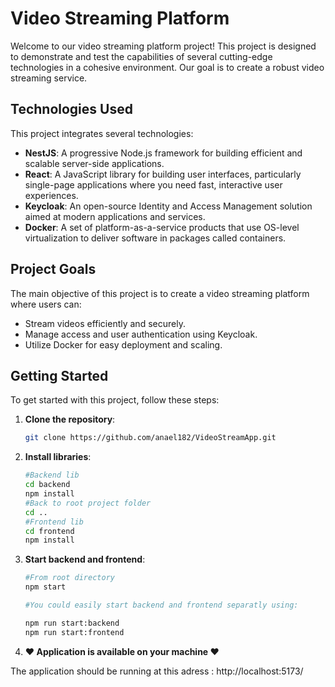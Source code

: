 # Video Streaming Platform

Welcome to our video streaming platform project! This project is designed to demonstrate and test the capabilities of several cutting-edge technologies in a cohesive environment. Our goal is to create a robust video streaming service.

## Technologies Used

This project integrates several technologies:

- **NestJS**: A progressive Node.js framework for building efficient and scalable server-side applications.
- **React**: A JavaScript library for building user interfaces, particularly single-page applications where you need fast, interactive user experiences.
- **Keycloak**: An open-source Identity and Access Management solution aimed at modern applications and services.
- **Docker**: A set of platform-as-a-service products that use OS-level virtualization to deliver software in packages called containers.

## Project Goals

The main objective of this project is to create a video streaming platform where users can:

- Stream videos efficiently and securely.
- Manage access and user authentication using Keycloak.
- Utilize Docker for easy deployment and scaling.

## Getting Started

To get started with this project, follow these steps:

1.  **Clone the repository**:
    ```bash
    git clone https://github.com/anael182/VideoStreamApp.git
    ```
2.  **Install libraries**:
    ```bash
    #Backend lib
    cd backend
    npm install
    #Back to root project folder
    cd ..
    #Frontend lib
    cd frontend
    npm install
    ```
3.  **Start backend and frontend**:

    ```bash
    #From root directory
    npm start
    ```

    ```bash
    #You could easily start backend and frontend separatly using:

    npm run start:backend
    npm run start:frontend
    ```

4.  **❤️ Application is available on your machine ❤️**

The application should be running at this adress : http://localhost:5173/
